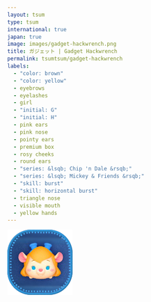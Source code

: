 ```yaml
---
layout: tsum
type: tsum
international: true
japan: true
image: images/gadget-hackwrench.png
title: ガジェット | Gadget Hackwrench
permalink: tsumtsum/gadget-hackwrench
labels:
  - "color: brown"
  - "color: yellow"
  - eyebrows
  - eyelashes
  - girl
  - "initial: G"
  - "initial: H"
  - pink ears
  - pink nose
  - pointy ears
  - premium box
  - rosy cheeks
  - round ears
  - "series: &lsqb; Chip 'n Dale &rsqb;"
  - "series: &lsqb; Mickey & Friends &rsqb;"
  - "skill: burst"
  - "skill: horizontal burst"
  - triangle nose
  - visible mouth
  - yellow hands
---
```

<img class="ui image" src="../images/gadget-hackwrench.png">
